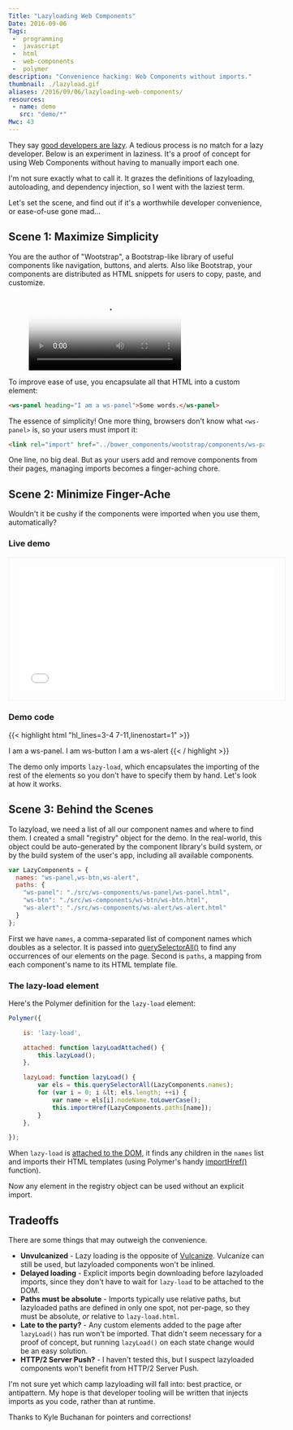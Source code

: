 ```yaml
---
Title: "Lazyloading Web Components"
Date: 2016-09-06
Tags:
 -  programming
 -  javascript
 -  html
 -  web-components
 -  polymer
description: "Convenience hacking: Web Components without imports."
thumbnail: ./lazyload.gif
aliases: /2016/09/06/lazyloading-web-components/
resources:
 - name: demo
   src: "demo/*"
Mwc: 43
---
```


They say [good developers are lazy][lazy]. A tedious process is no match for a
lazy developer. Below is an experiment in laziness. It's a proof of concept
for using Web Components without having to manually import each one.

I'm not sure exactly what to call it. It grazes the definitions of
lazyloading, autoloading, and dependency injection, so I went with the laziest
term.

Let's set the scene, and find out if it's a worthwhile developer convenience,
or ease-of-use gone mad...

## Scene 1: Maximize Simplicity

You are the author of "Wootstrap", a Bootstrap-like library of useful
components like navigation, buttons, and alerts. Also like Bootstrap, your
components are distributed as HTML snippets for users to copy, paste, and
customize.

<figure>
    <video style="margin: 0 auto" poster="thumb.png" autoplay controls loop>
        <source src="bootstrap-paste.webm" />
        <source src="bootstrap-paste.mp4" />
    </video>
</figure>

To improve ease of use, you encapsulate all that HTML into a custom element:

```html
<ws-panel heading="I am a ws-panel">Some words.</ws-panel>
```

The essence of simplicity! One more thing, browsers don't know what
`<ws-panel>` is, so your users must import it:

```html
<link rel="import" href="../bower_components/wootstrap/components/ws-panel.html">
```

One line, no big deal. But as your users add and remove components from their
pages, managing imports becomes a finger-aching chore.

## Scene 2: Minimize Finger-Ache

Wouldn't it be cushy if the components were imported when you use them,
automatically?

### Live demo

<style type="text/css">
.demo-iframe {
  border: 1px solid #f1f1f1;
  padding: 20px;
}
</style>

<iframe class="demo-iframe" frameborder=0 height="240" width="100%" src="/demos/043/index.html"></iframe>

<!-- https://gohugo.io/content-management/syntax-highlighting/ -->

### Demo code

{{< highlight html "hl_lines=3-4 7-11,linenostart=1" >}}

<html>
    <head>
        <script defer src="src/webcomponents.min.js"></script>
        <link rel="import" href="src/lazy-load/lazy-load.html">
    </head>
    <body>
        <lazy-load>
            <ws-panel>I am a ws-panel.</ws-panel>
            <ws-btn>I am ws-button</ws-btn>
            <ws-alert>I am a ws-alert</ws-alert>
        </lazy-load>
    </body>
</html>
{{< / highlight >}}

The demo only imports `lazy-load`, which encapsulates the importing of the rest of the elements so you don't have to specify them by hand. Let's look at how it works.

## Scene 3: Behind the Scenes

To lazyload, we need a list of all our component names and where to find them.
I created a small "registry" object for the demo. In the real-world, this
object could be auto-generated by the component library's build system, or by
the build system of the user's app, including all available components.

```javascript
var LazyComponents = {
  names: "ws-panel,ws-btn,ws-alert",
  paths: {
    "ws-panel": "./src/ws-components/ws-panel/ws-panel.html",
    "ws-btn": "./src/ws-components/ws-btn/ws-btn.html",
    "ws-alert": "./src/ws-components/ws-alert/ws-alert.html"
  }
};
```

First we have `names`, a comma-separated list of component names which doubles
as a selector. It is passed into [querySelectorAll()][qsa] to find any
occurrences of our elements on the page. Second is `paths`, a mapping from
each component's name to its HTML template file.

### The lazy-load element

Here's the Polymer definition for the `lazy-load` element:

```javascript
Polymer({

    is: 'lazy-load',

    attached: function lazyLoadAttached() {
        this.lazyLoad();
    },

    lazyLoad: function lazyLoad() {
        var els = this.querySelectorAll(LazyComponents.names);
        for (var i = 0; i &lt; els.length; ++i) {
            var name = els[i].nodeName.toLowerCase();
            this.importHref(LazyComponents.paths[name]);
        }
    },

});
```

When `lazy-load` is [attached to the DOM][attached], it finds any children in
the `names` list and imports their HTML templates (using Polymer's handy
[importHref()][importhref] function).

Now any element in the registry object can be used without an explicit import.

## Tradeoffs

There are some things that may outweigh the convenience.

- **Unvulcanized** - Lazy loading is the opposite of [Vulcanize][vulcanize]. Vulcanize can still be used, but lazyloaded components won't be inlined.
- **Delayed loading** - Explicit imports begin downloading before lazyloaded imports, since they don't have to wait for `lazy-load` to be attached to the DOM.
- **Paths must be absolute** - Imports typically use relative paths, but lazyloaded paths are defined in only one spot, not per-page, so they must be absolute, _or_ relative to `lazy-load.html`.
- **Late to the party?** - Any custom elements added to the page after `lazyLoad()` has run won't be imported. That didn't seem necessary for a proof of concept, but running `lazyLoad()` on each state change would be an easy solution.
- **HTTP/2 Server Push?** - I haven't tested this, but I suspect lazyloaded components won't benefit from HTTP/2 Server Push.

I'm not sure yet which camp lazyloading will fall into: best practice, or
antipattern. My hope is that developer tooling will be written that injects
imports as you code, rather than at runtime.

Thanks to Kyle Buchanan for pointers and corrections!

[vulcanize]: https://www.polymer-project.org/1.0/docs/tools/optimize-for-production
[qsa]: https://developer.mozilla.org/en-US/docs/Web/API/Document/querySelectorAll
[attached]: https://www.polymer-project.org/1.0/docs/devguide/registering-elements#lifecycle-callbacks
[importhref]: https://www.polymer-project.org/1.0/docs/devguide/instance-methods#imports-and-urls
[lazy]: http://threevirtues.com/
